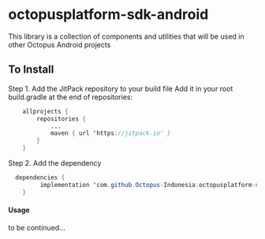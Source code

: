 # octopusplatform-sdk-android
This library is a collection of components and utilities that will be used in other Octopus Android projects

## To Install

Step 1. Add the JitPack repository to your build file
Add it in your root build.gradle at the end of repositories:
```java
    allprojects {
		repositories {
			...
			maven { url 'https://jitpack.io' }
		}
	}
```

Step 2. Add the dependency
```java
  dependencies {
	     implementation 'com.github.Octopus-Indonesia:octopusplatform-sdk-android:1.0.0'
	}
```

#### Usage
to be continued...
